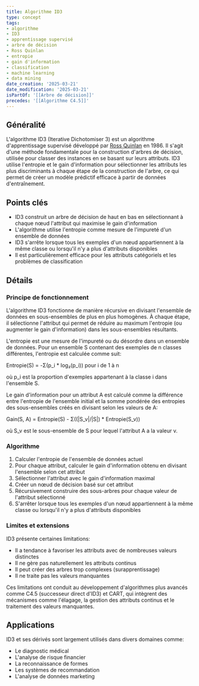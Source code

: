 ```yaml
---
title: Algorithme ID3
type: concept
tags:
- algorithme
- ID3
- apprentissage supervisé
- arbre de décision
- Ross Quinlan
- entropie
- gain d'information
- classification
- machine learning
- data mining
date_creation: '2025-03-21'
date_modification: '2025-03-21'
isPartOf: '[[Arbre de décision]]'
precedes: '[[Algorithme C4.5]]'
---
```

## Généralité

L'algorithme ID3 (Iterative Dichotomiser 3) est un algorithme d'apprentissage supervisé développé par [Ross Quinlan](https://fr.wikipedia.org/wiki/Ross_Quinlan) en 1986. Il s'agit d'une méthode fondamentale pour la construction d'arbres de décision, utilisée pour classer des instances en se basant sur leurs attributs. ID3 utilise l'entropie et le gain d'information pour sélectionner les attributs les plus discriminants à chaque étape de la construction de l'arbre, ce qui permet de créer un modèle prédictif efficace à partir de données d'entraînement.

## Points clés

- ID3 construit un arbre de décision de haut en bas en sélectionnant à chaque nœud l'attribut qui maximise le gain d'information
- L'algorithme utilise l'entropie comme mesure de l'impureté d'un ensemble de données
- ID3 s'arrête lorsque tous les exemples d'un nœud appartiennent à la même classe ou lorsqu'il n'y a plus d'attributs disponibles
- Il est particulièrement efficace pour les attributs catégoriels et les problèmes de classification

## Détails

### Principe de fonctionnement

L'algorithme ID3 fonctionne de manière récursive en divisant l'ensemble de données en sous-ensembles de plus en plus homogènes. À chaque étape, il sélectionne l'attribut qui permet de réduire au maximum l'entropie (ou augmenter le gain d'information) dans les sous-ensembles résultants.

L'entropie est une mesure de l'impureté ou du désordre dans un ensemble de données. Pour un ensemble S contenant des exemples de n classes différentes, l'entropie est calculée comme suit:

Entropie(S) = -Σ(p_i * log₂(p_i)) pour i de 1 à n

où p_i est la proportion d'exemples appartenant à la classe i dans l'ensemble S.

Le gain d'information pour un attribut A est calculé comme la différence entre l'entropie de l'ensemble initial et la somme pondérée des entropies des sous-ensembles créés en divisant selon les valeurs de A:

Gain(S, A) = Entropie(S) - Σ((|S_v|/|S|) * Entropie(S_v))

où S_v est le sous-ensemble de S pour lequel l'attribut A a la valeur v.

### Algorithme

1. Calculer l'entropie de l'ensemble de données actuel
2. Pour chaque attribut, calculer le gain d'information obtenu en divisant l'ensemble selon cet attribut
3. Sélectionner l'attribut avec le gain d'information maximal
4. Créer un nœud de décision basé sur cet attribut
5. Récursivement construire des sous-arbres pour chaque valeur de l'attribut sélectionné
6. S'arrêter lorsque tous les exemples d'un nœud appartiennent à la même classe ou lorsqu'il n'y a plus d'attributs disponibles

### Limites et extensions

ID3 présente certaines limitations:
- Il a tendance à favoriser les attributs avec de nombreuses valeurs distinctes
- Il ne gère pas naturellement les attributs continus
- Il peut créer des arbres trop complexes (surapprentissage)
- Il ne traite pas les valeurs manquantes

Ces limitations ont conduit au développement d'algorithmes plus avancés comme C4.5 (successeur direct d'ID3) et CART, qui intègrent des mécanismes comme l'élagage, la gestion des attributs continus et le traitement des valeurs manquantes.

## Applications

ID3 et ses dérivés sont largement utilisés dans divers domaines comme:
- Le diagnostic médical
- L'analyse de risque financier
- La reconnaissance de formes
- Les systèmes de recommandation
- L'analyse de données marketing